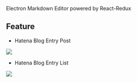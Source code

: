 Electron Markdown Editor powered by React-Redux

## Feature

- Hatena Blog Entry Post

![](http://i.imgur.com/9qIOfoh.png)

- Hatena Blog Entry List

![](http://i.imgur.com/Xucn6VC.png)

